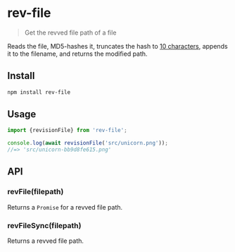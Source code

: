 # rev-file

> Get the revved file path of a file

Reads the file, MD5-hashes it, truncates the hash to [10 characters](https://github.com/sindresorhus/rev-hash), appends it to the filename, and returns the modified path.

## Install

```sh
npm install rev-file
```

## Usage

```js
import {revisionFile} from 'rev-file';

console.log(await revisionFile('src/unicorn.png'));
//=> 'src/unicorn-bb9d8fe615.png'
```

## API

### revFile(filepath)

Returns a `Promise` for a revved file path.

### revFileSync(filepath)

Returns a revved file path.

